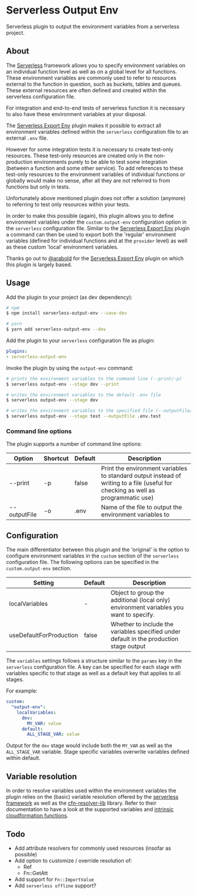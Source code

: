 # Serverless Output Env

Serverless plugin to output the environment variables from a serverless project.

## About

The [Serverless](https://www.serverless.com) framework allows you to specify environment variables on an individual function level as well as on a global level for all functions. These environment variables are commonly used to refer to resources external to the function in question, such as buckets, tables and queues. These external resources are often defined and created within the serverless configuration file. 

For integration and end-to-end tests of serverless function it is necessary to also have these environment variables at your disposal. 

The [Serverless Export Env](https://github.com/arabold/serverless-export-env) plugin makes it possible to extract all environment variables defined within the `serverless` configuration file to an external `.env` file.

However for some integration tests it is necessary to create test-only resources. These test-only resources are created only in the non-production environments purely to be able to test some integration (between a function and some other service). To add references to these test-only resources to the environment variables of individual functions or globally would make no sense, after all they are not referred to from functions but only in tests.

Unfortunately above mentioned plugin does not offer a solution (anymore) to referring to test only resources within your tests. 

In order to make this possible (again), this plugin allows you to define environment variables under the `custom.output-env` configuration option in the `serverless` configuration file. Similar to the [Serverless Export Env](https://github.com/arabold/serverless-export-env) plugin a command can then be used to export both the 'regular' environment variables (defined for individual functions and at the `provider` level) as well as these custom 'local' environment variables.

Thanks go out to [@arabold](https://github.com/arabold) for the [Serverless Export Env](https://github.com/arabold/serverless-export-env) plugin on which this plugin is largely based.

## Usage

Add the plugin to your project (as dev dependency):

```sh
# npm
$ npm install serverless-output-env --save-dev

# yarn
$ yarn add serverless-output-env --dev 
```

Add the plugin to your `serverless` configuration file as plugin:

```yaml
plugins:
- serverless-output-env
```

Invoke the plugin by using the `output-env` command:

```sh
# prints the environment variables to the command line (--print/-p)
$ serverless output-env --stage dev --print

# writes the environment variables to the default .env file
$ serverless output-env --stage dev

# writes the environment variables to the specified file (--outputFile/-o)
$ serverless output-env --stage test --outputFile .env.test
```

### Command line options
The plugin supports a number of command line options:

| Option       | Shortcut | Default | Description                                                                                                                       |
| ------------ | -------- | ------- | --------------------------------------------------------------------------------------------------------------------------------- |
| --print      | -p       | false   | Print the environment variables to standard output instead of writing to a file (useful for checking as well as programmatic use) |
| --outputFile | -o       | .env    | Name of the file to output the environment variables to                                                                           |

## Configuration

The main differentiator between this plugin and the 'original' is the option to configure environment variables in the `custom` section of the `serverless` configuration file. The following options can be specified in the `custom.output-env` section.

| Setting                 | Default | Description                                                                             |
| ----------------------- | ------- | --------------------------------------------------------------------------------------- |
| localVariables          | -       | Object to group the additional (local only) environment variables you want to specify.  |
| useDefaultForProduction | false   | Whether to include the variables specified under default in the production stage output |

The `variables` settings follows a structure similar to the `params` key in the `serverless` configuration file. A key can be specified for each stage with variables specific to that stage as well as a default key that applies to all stages.

For example:

```yaml
custom:
  "output-env":
    localVariables:
      dev:
        MY_VAR: value
      default:
        ALL_STAGE_VAR: value
```

Output for the `dev` stage would include both the `MY_VAR` as well as the `ALL_STAGE_VAR` variable. Stage specific variables overwrite variables defined within default.

## Variable resolution

In order to resolve variables used within the environment variables the plugin relies on the (basic) variable resolution offered by the [serverless framework](https://www.serverless.com/framework/docs) as well as the [cfn-resolver-lib](https://github.com/robessog/cfn-resolver-lib#readme) library. Refer to their documentation to have a look at the supported variables and [intrinsic cloudformation functions](https://docs.aws.amazon.com/AWSCloudFormation/latest/UserGuide/intrinsic-function-reference.html).

## Todo

- Add attribute resolvers for commonly used resources (insofar as possible)
- Add option to customize / override resolution of:
  - Ref
  - Fn::GetAtt
- Add support for `Fn::ImportValue`
- Add `serverless offline` support?


